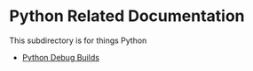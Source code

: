 # Python Related Documentation

This subdirectory is for things Python

- [Python Debug Builds](Python_Debug_Builds.md)
